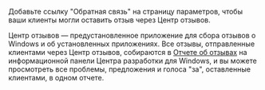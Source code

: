 ﻿Добавьте ссылку "Обратная связь" на страницу параметров, чтобы ваши клиенты могли оставить отзыв через Центр отзывов.

Центр отзывов — предустановленное приложение для сбора отзывов о Windows и об установленных приложениях. Все отзывы, отправленные клиентами через Центр отзывов, собираются в [Отчете об отзывах](https://docs.microsoft.com/ru-ru/windows/uwp/publish/feedback-report) на информационной панели Центра разработки для Windows, и вы можете просмотреть все проблемы, предложения и голоса "за", оставленные клиентами, в одном отчете.
